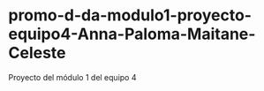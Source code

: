 # promo-d-da-modulo1-proyecto-equipo4-Anna-Paloma-Maitane-Celeste
Proyecto del módulo 1 del equipo 4 
